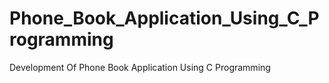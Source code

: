 # Phone_Book_Application_Using_C_Programming
 Development Of Phone Book Application Using C Programming
